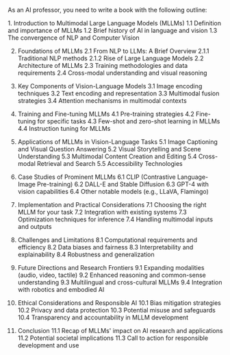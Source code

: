 As an AI professor, you need to write a book with the following outline:

<title>
A Comprehensive Guide to Multimodal Large Language Models in Vision-Language Tasks
</title>

<outline>
1. Introduction to Multimodal Large Language Models (MLLMs)
   1.1 Definition and importance of MLLMs
   1.2 Brief history of AI in language and vision
   1.3 The convergence of NLP and Computer Vision

2. Foundations of MLLMs
   2.1 From NLP to LLMs: A Brief Overview
   2.1.1 Traditional NLP methods
   2.1.2 Rise of Large Language Models
   2.2 Architecture of MLLMs
   2.3 Training methodologies and data requirements
   2.4 Cross-modal understanding and visual reasoning

3. Key Components of Vision-Language Models
   3.1 Image encoding techniques
   3.2 Text encoding and representation
   3.3 Multimodal fusion strategies
   3.4 Attention mechanisms in multimodal contexts

4. Training and Fine-tuning MLLMs
   4.1 Pre-training strategies
   4.2 Fine-tuning for specific tasks
   4.3 Few-shot and zero-shot learning in MLLMs
   4.4 Instruction tuning for MLLMs

5. Applications of MLLMs in Vision-Language Tasks
   5.1 Image Captioning and Visual Question Answering
   5.2 Visual Storytelling and Scene Understanding
   5.3 Multimodal Content Creation and Editing
   5.4 Cross-modal Retrieval and Search
   5.5 Accessibility Technologies

6. Case Studies of Prominent MLLMs
   6.1 CLIP (Contrastive Language-Image Pre-training)
   6.2 DALL-E and Stable Diffusion
   6.3 GPT-4 with vision capabilities
   6.4 Other notable models (e.g., LLaVA, Flamingo)

7. Implementation and Practical Considerations
   7.1 Choosing the right MLLM for your task
   7.2 Integration with existing systems
   7.3 Optimization techniques for inference
   7.4 Handling multimodal inputs and outputs

8. Challenges and Limitations
   8.1 Computational requirements and efficiency
   8.2 Data biases and fairness
   8.3 Interpretability and explainability
   8.4 Robustness and generalization

9. Future Directions and Research Frontiers
   9.1 Expanding modalities (audio, video, tactile)
   9.2 Enhanced reasoning and common-sense understanding
   9.3 Multilingual and cross-cultural MLLMs
   9.4 Integration with robotics and embodied AI

10. Ethical Considerations and Responsible AI
    10.1 Bias mitigation strategies
    10.2 Privacy and data protection
    10.3 Potential misuse and safeguards
    10.4 Transparency and accountability in MLLM development

11. Conclusion
    11.1 Recap of MLLMs' impact on AI research and applications
    11.2 Potential societal implications
    11.3 Call to action for responsible development and use

</outline>

